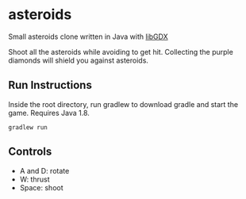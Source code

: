 # asteroids
Small asteroids clone written in Java with [libGDX](https://libgdx.badlogicgames.com/)

Shoot all the asteroids while avoiding to get hit. Collecting the purple diamonds will shield you against asteroids. 

## Run Instructions

Inside the root directory, run gradlew to download gradle and start the game. Requires Java 1.8.

    gradlew run

## Controls

- A and D: rotate
- W: thrust
- Space: shoot
